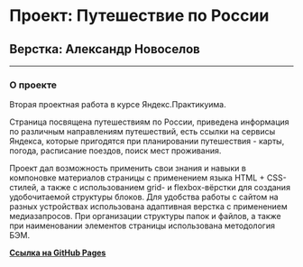 # Проект: Путешествие по России
## Верстка: Александр Новоселов
---

### О проекте
Вторая проектная работа в курсе Яндекс.Практикуима.

Страница посвящена путешествиям по России, приведена информация по различным направлениям путешествий, есть ссылки на сервисы Яндекса, которые пригодятся при планировании путешествия - карты, погода, расписание поездов, поиск мест проживания.

Проект дал возможность применить свои знания и навыки в компоновке материалов страницы с применением языка HTML + CSS-стилей, а также с использованием grid- и flexbox-вёрстки для создания удобочитаемой структуры блоков. Для удобства работы с сайтом на разных устройствах использована адаптивная верстка с применением медиазапросов.
При организации структуры папок и файлов, а также при наименовании элементов страницы использована методология БЭМ.


[**Ссылка на GitHub Pages**](https://alexander-nov.github.io/russian-travel/index.html)

